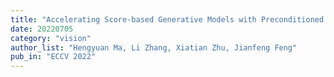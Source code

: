 ```yaml
---
title: "Accelerating Score-based Generative Models with Preconditioned Diffusion Sampling"
date: 20220705
category: "vision"
author_list: "Hengyuan Ma, Li Zhang, Xiatian Zhu, Jianfeng Feng"
pub_in: "ECCV 2022"
---
```

